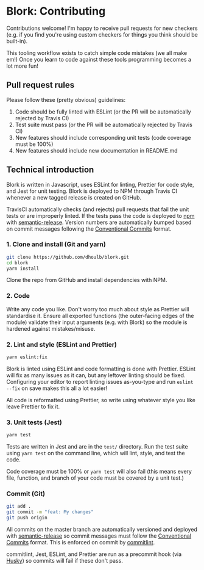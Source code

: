 # Blork: Contributing

Contributions welcome! I'm happy to receive pull requests for new checkers (e.g. if you find you're using custom checkers for things you think should be built-in). 

This tooling workflow exists to catch simple code mistakes (we all make em!) Once you learn to code against these tools programming becomes a lot more fun!

## Pull request rules

Please follow these (pretty obvious) guidelines:

1. Code should be fully linted with ESLint (or the PR will be automatically rejected by Travis CI)
2. Test suite must pass (or the PR will be automatically rejected by Travis CI)
3. New features should include corresponding unit tests (code coverage must be 100%)
4. New features should include new documentation in README.md

## Technical introduction

Blork is written in Javascript, uses ESLint for linting, Prettier for code style, and Jest for unit testing. Blork is deployed to NPM through Travis CI whenever a new tagged release is created on GitHub. 

TravisCI automatically checks (and rejects) pull requests that fail the unit tests or are improperly linted. If the tests pass the code is deployed to [npm](https://www.npmjs.com/) with [semantic-release](https://github.com/semantic-release/semantic-release). Version numbers are automatically bumped based on commit messages following the [Conventional Commits](https://conventionalcommits.org) format.

### 1. Clone and install (Git and yarn)

```sh
git clone https://github.com/dhoulb/blork.git
cd blork
yarn install
```

Clone the repo from GitHub and install dependencies with NPM.

### 2. Code

Write any code you like. Don't worry too much about style as Prettier will standardise it. Ensure all exported functions (the outer-facing edges of the module) validate their input arguments (e.g. with Blork) so the module is hardened against mistakes/misuse.

### 2. Lint and style (ESLint and Prettier)

```sh
yarn eslint:fix
```

Blork is linted using ESLint and code formatting is done with Prettier. ESLint will fix as many issues as it can, but any leftover linting should be fixed. Configuring your editor to report linting issues as-you-type and run `eslint --fix` on save makes this all a lot easier!

All code is reformatted using Prettier, so write using whatever style you like leave Prettier to fix it.

### 3. Unit tests (Jest)

```sh
yarn test
```

Tests are written in Jest and are in the `test/` directory. Run the test suite using `yarn test` on the command line, which will lint, style, and test the code.

Code coverage must be 100% or `yarn test` will also fail (this means every file, function, and branch of your code must be covered by a unit test.)

### Commit (Git)

```sh
git add .
git commit -m "feat: My changes"
git push origin
```

All commits on the master branch are automatically versioned and deployed with [semantic-release](https://github.com/semantic-release/semantic-release) so commit messages must follow the [Conventional Commits](https://conventionalcommits.org) format. This is enforced on commit by [commitlint](https://github.com/marionebl/commitlint).

commitlint, Jest, ESLint, and Prettier are run as a precommit hook (via [Husky](https://www.npmjs.com/package/husky)) so commits will fail if these don't pass.
